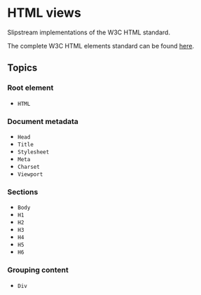 # HTML views

Slipstream implementations of the W3C HTML standard.

The complete W3C HTML elements standard can be found [here](https://html.spec.whatwg.org/multipage/#toc-semantics).

## Topics

### Root element

- ``HTML``

### Document metadata

- ``Head``
- ``Title``
- ``Stylesheet``
- ``Meta``
- ``Charset``
- ``Viewport``

### Sections

- ``Body``
- ``H1``
- ``H2``
- ``H3``
- ``H4``
- ``H5``
- ``H6``

### Grouping content

- ``Div``
